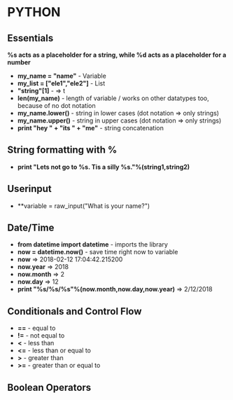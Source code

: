 # PYTHON

## Essentials

**%s acts as a placeholder for a string, while %d acts as a placeholder for a number**

- **my_name = "name"** - Variable 
- **my_list = \["ele1","ele2"\]** - List
- **"string"\[1\]** - => t
- **len(my_name)** - length of variable / works on other datatypes too, because of no dot notation
- **my_name.lower()** - string in lower cases (dot notation => only strings)
- **my_name.upper()** - string in upper cases (dot notation => only strings)
- **print "hey " + "its " + "me"** - string concatenation

## String formatting with %

- **print "Lets not go to %s. Tis a silly %s."%(string1,string2)**

## Userinput

- **variable = raw_input("What is your name?")

## Date/Time

- **from datetime import datetime** - imports the library
- **now = datetime.now()** - save time right now to variable
- **now** => 2018-02-12 17:04:42.215200
- **now.year** => 2018
- **now.month** => 2
- **now.day** => 12
- **print "%s/%s/%s"%(now.month,now.day,now.year)** => 2/12/2018

## Conditionals and Control Flow

- **==** - equal to
- **!=** - not equal to
- **&lt;** - less than
- **&lt;=** - less than or equal to
- **&gt;** - greater than
- **&gt;=** - greater than or equal to

## Boolean Operators
